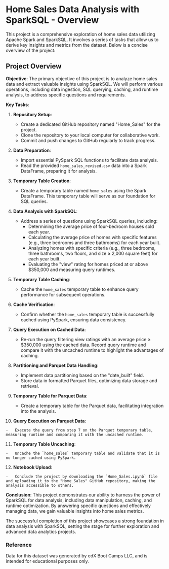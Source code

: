 
# Home Sales Data Analysis with SparkSQL - Overview

This project is a comprehensive exploration of home sales data utilizing Apache Spark and SparkSQL. It involves a series of tasks that allow us to derive key insights and metrics from the dataset. Below is a concise overview of the project:

## Project Overview

**Objective**: The primary objective of this project is to analyze home sales data and extract valuable insights using SparkSQL. We will perform various operations, including data ingestion, SQL querying, caching, and runtime analysis, to address specific questions and requirements.

**Key Tasks**:

1.  **Repository Setup**:
    
    -   Create a dedicated GitHub repository named "Home_Sales" for the project.
    -   Clone the repository to your local computer for collaborative work.
    -   Commit and push changes to GitHub regularly to track progress.
2.  **Data Preparation**:
    
    -   Import essential PySpark SQL functions to facilitate data analysis.
    -   Read the provided `home_sales_revised.csv` data into a Spark DataFrame, preparing it for analysis.
3.  **Temporary Table Creation**:
    
    -   Create a temporary table named `home_sales` using the Spark DataFrame. This temporary table will serve as our foundation for SQL queries.
4.  **Data Analysis with SparkSQL**:
    
    -   Address a series of questions using SparkSQL queries, including:
        -   Determining the average price of four-bedroom houses sold each year.
        -   Calculating the average price of homes with specific features (e.g., three bedrooms and three bathrooms) for each year built.
        -   Analyzing homes with specific criteria (e.g., three bedrooms, three bathrooms, two floors, and size ≥ 2,000 square feet) for each year built.
        -   Evaluating the "view" rating for homes priced at or above $350,000 and measuring query runtimes.
5.  **Temporary Table Caching**:
    
    -   Cache the `home_sales` temporary table to enhance query performance for subsequent operations.
6.  **Cache Verification**:
    
    -   Confirm whether the `home_sales` temporary table is successfully cached using PySpark, ensuring data consistency.
7.  **Query Execution on Cached Data**:
    
    -   Re-run the query filtering view ratings with an average price ≥ $350,000 using the cached data. Record query runtime and compare it with the uncached runtime to highlight the advantages of caching.
8.  **Partitioning and Parquet Data Handling**:
    
    -   Implement data partitioning based on the "date_built" field.
    -   Store data in formatted Parquet files, optimizing data storage and retrieval.
9.  **Temporary Table for Parquet Data**:
    
    -   Create a temporary table for the Parquet data, facilitating integration into the analysis.
10.  **Query Execution on Parquet Data**:
    
    -   Execute the query from step 7 on the Parquet temporary table, measuring runtime and comparing it with the uncached runtime.
11.  **Temporary Table Uncaching**:
    
    -   Uncache the `home_sales` temporary table and validate that it is no longer cached using PySpark.
12.  **Notebook Upload**:
    
    -   Conclude the project by downloading the `Home_Sales.ipynb` file and uploading it to the "Home_Sales" GitHub repository, making the analysis accessible to others.

**Conclusion**: This project demonstrates our ability to harness the power of SparkSQL for data analysis, including data manipulation, caching, and runtime optimization. By answering specific questions and effectively managing data, we gain valuable insights into home sales metrics.

The successful completion of this project showcases a strong foundation in data analysis with SparkSQL, setting the stage for further exploration and advanced data analytics projects.

### Reference
Data for this dataset was generated by edX Boot Camps LLC, and is intended for educational purposes only.

